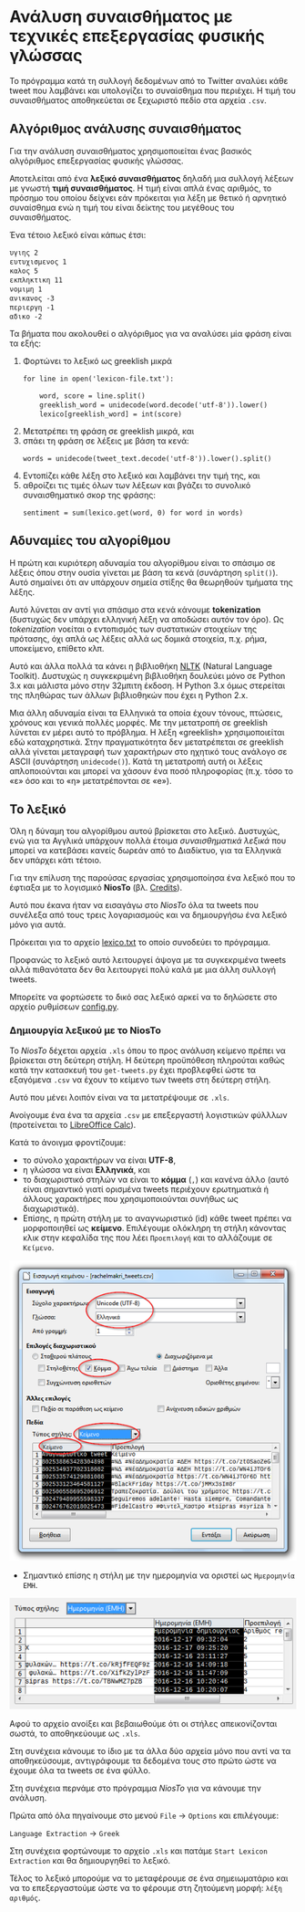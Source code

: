 ﻿
# Ανάλυση συναισθήματος με τεχνικές επεξεργασίας φυσικής γλώσσας

Το πρόγραμμα κατά τη συλλογή δεδομένων από το Twitter αναλύει κάθε tweet που
λαμβάνει και υπολογίζει το συναίσθημα που περιέχει. Η τιμή του συναισθήματος
αποθηκεύεται σε ξεχωριστό πεδίο στα αρχεία `.csv`.

## Αλγόριθμος ανάλυσης συναισθήματος

Για την ανάλυση συναισθήματος χρησιμοποιείται ένας βασικός αλγόριθμος 
επεξεργασίας φυσικής γλώσσας.


Αποτελείται από ένα **λεξικό συναισθήματος** δηλαδή μια συλλογή λέξεων με γνωστή
**τιμή συναισθήματος**. Η τιμή είναι απλά ένας αριθμός, το πρόσημο του οποίου 
δείχνει εάν πρόκειται για λέξη με θετικό ή αρνητικό συναίσθημα ενώ η τιμή του
είναι δείκτης του μεγέθους του συναισθήματος.

Ένα τέτοιο λεξικό είναι κάπως έτσι:

```
υγιης 2
ευτυχισμενος 1
καλος 5
εκπληκτικη 11
νομιμη 1
ανικανος -3
περιεργη -1
αδικο -2
```

Τα βήματα που ακολουθεί ο αλγόριθμος για να αναλύσει μία φράση είναι τα εξής:


1.  Φορτώνει το λεξικό ως greeklish μικρά
    ```
    for line in open('lexicon-file.txt'):
    ```
    ```
        word, score = line.split()
        greeklish_word = unidecode(word.decode('utf-8')).lower()
        lexico[greeklish_word] = int(score)
    ```
2.  Μετατρέπει τη φράση σε greeklish μικρά, και
3.  σπάει τη φράση σε λέξεις με βάση τα κενά:
    ```
    words = unidecode(tweet_text.decode('utf-8')).lower().split()
    ```
4.  Εντοπίζει κάθε λέξη στο λεξικό και λαμβάνει την τιμή της, και
5.  αθροίζει τις τιμές όλων των λέξεων και βγάζει το συνολικό συναισθηματικό 
σκορ της φράσης:
    ```
    sentiment = sum(lexico.get(word, 0) for word in words)
    ```

## Αδυναμίες του αλγορίθμου

Η πρώτη και κυριότερη αδυναμία του αλγορίθμου είναι το σπάσιμο σε λέξεις όπου
στην ουσία γίνεται με βάση τα κενά (συνάρτηση `split()`). Αυτό σημαίνει ότι αν 
υπάρχουν σημεία στίξης θα θεωρηθούν τμήματα της λέξης.

Αυτό λύνεται αν αντί για σπάσιμο στα κενά κάνουμε **tokenization** (δυστυχώς 
δεν υπάρχει ελληνική λέξη να αποδώσει αυτόν τον όρο). Ως *tokenization* νοείται
ο εντοπισμός των συστατικών στοιχείων της πρότασης, όχι απλά ως λέξεις αλλά
ως δομικά στοιχεία, π.χ. ρήμα, υποκείμενο, επίθετο κλπ.

Αυτό και άλλα πολλά τα κάνει η βιβλιοθήκη [NLTK](http://www.nltk.org/) 
(Natural Language Toolkit). Δυστυχώς η συγκεκριμένη βιβλιοθήκη δουλεύει μόνο
σε Python 3.x και μάλιστα μόνο στην 32μπιτη έκδοση. Η Python 3.x όμως στερείται
της πληθώρας των άλλων βιβλιοθηκών που έχει η Python 2.x.

Μια άλλη αδυναμία είναι τα Ελληνικά τα οποία έχουν τόνους, πτώσεις, χρόνους
και γενικά πολλές μορφές. Με την μετατροπή σε greeklish λύνεται εν μέρει αυτό
το πρόβλημα. Η λέξη «greeklish» χρησιμοποιείται εδώ καταχρηστικά. Στην 
πραγματικότητα δεν μετατρέπεται σε greeklish αλλά γίνεται μεταγραφή των 
χαρακτήρων στο ηχητικό τους ανάλογο σε ASCII (συνάρτηση `unidecode()`).
Κατά τη μετατροπή αυτή οι λέξεις απλοποιούνται και μπορεί να χάσουν ένα ποσό
πληροφορίας (π.χ. τόσο το «ε» όσο και το «η» μετατρέπονται σε «e»).

## Το λεξικό

Όλη η δύναμη του αλγορίθμου αυτού βρίσκεται στο λεξικό. Δυστυχώς, ενώ για τα 
Αγγλικά υπάρχουν πολλά έτοιμα *συναισθηματικά λεξικά* που μπορεί να κατεβάσει
κανείς δωρεάν από το Διαδίκτυο, για τα Ελληνικά δεν υπάρχει κάτι τέτοιο.

Για την επίλυση της παρούσας εργασίας χρησιμοποίησα ένα λεξικό που το έφτιαξα
με το λογισμικό **NiosTo** (βλ. [Credits](../credits.md)).

Αυτό που έκανα ήταν να εισαγάγω στο *NiosTo* όλα τα tweets που συνέλεξα από τους 
τρεις λογαριασμούς και να δημιουργήσω ένα λεξικό μόνο για αυτά.

Πρόκειται για το αρχείο 
[lexico.txt](https://github.com/Protonotarios/get-tweets/blob/version02/lexico.txt)
το οποίο συνοδεύει το πρόγραμμα.

Προφανώς το λεξικό αυτό λειτουργεί άψογα με τα συγκεκριμένα tweets αλλά 
πιθανότατα δεν θα λειτουργεί πολύ καλά με μια άλλη συλλογή tweets.

Μπορείτε να φορτώσετε το δικό σας λεξικό αρκεί να το δηλώσετε στο αρχείο
ρυθμίσεων 
[config.py](https://github.com/Protonotarios/get-tweets/blob/version02/config.py).

### Δημιουργία λεξικού με το NiosTo

Το *NiosTo* δέχεται αρχεία `.xls` όπου το προς ανάλυση κείμενο πρέπει να βρίσκεται
στη δεύτερη στήλη. Η δεύτερη προϋπόθεση πληρούται καθώς κατά την
κατασκευή του `get-tweets.py` έχει προβλεφθεί ώστε τα εξαγόμενα `.csv` 
να έχουν το κείμενο των tweets στη δεύτερη στήλη.

Αυτό που μένει λοιπόν είναι να τα μετατρέψουμε σε `.xls`.

Ανοίγουμε ένα ένα τα αρχεία `.csv` με επεξεργαστή λογιστικών φύλλλων 
(προτείνεται το [LibreOffice Calc](https://el.libreoffice.org/)).

Κατά το άνοιγμα φροντίζουμε:

* το σύνολο χαρακτήρων να είναι **UTF-8**,
* η γλώσσα να είναι **Ελληνικά**, και
* το διαχωριστικό στηλών να είναι το **κόμμα** (`,`) και κανένα άλλο 
(αυτό είναι σημαντικό γιατί ορισμένα tweets περιέχουν ερωτηματικά ή άλλους
χαρακτήρες που χρησιμοποιούνται συνήθως ως διαχωριστικά).
* Επίσης, η πρώτη στήλη με το αναγνωριστικό (id) κάθε tweet πρέπει να
μορφοποιηθεί ως **κείμενο**. Επιλέγουμε ολόκληρη τη στήλη κάνοντας κλικ
στην κεφαλίδα της που λέει `Προεπιλογή` και το αλλάζουμε σε `Κείμενο`.

![στιγμιότυπο οθόνης από το Calc](calc-screenshot.png)

* Σημαντικό επίσης η στήλη με την ημερομηνία να οριστεί ως `Ημερομηνία ΕΜΗ`.

![στιγμιότυπο οθόνης από το Calc](calc-screenshot2.png)

Αφού το αρχείο ανοίξει και βεβαιωθούμε ότι οι στήλες απεικονίζονται
σωστά, το αποθηκεύουμε ως `.xls`.

Στη συνέχεια κάνουμε το ίδιο με τα άλλα δύο αρχεία μόνο που αντί να τα 
αποθηκεύσουμε, αντιγράφουμε τα δεδομένα τους στο πρώτο ώστε να έχουμε όλα
τα tweets σε ένα φύλλο.

Στη συνέχεια περνάμε στο πρόγραμμα *NiosTo* για να κάνουμε την ανάλυση.

Πρώτα από όλα πηγαίνουμε στο μενού `File` → `Options` και επιλέγουμε:

`Language Extraction` → `Greek`

Στη συνέχεια φορτώνουμε το αρχείο `.xls` και πατάμε `Start Lexicon Extraction`
και θα δημιουργηθεί το λεξικό.

Τέλος το λεξικό μπορούμε να το μεταφέρουμε σε ένα σημειωματάριο και να το 
επεξεργαστούμε ώστε να το φέρουμε στη ζητούμενη μορφή: `λέξη αριθμός`.

